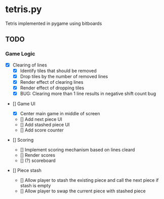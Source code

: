 # tetris.py

Tetris implemented in pygame using bitboards 


## TODO

### Game Logic
- [x] Clearing of lines
    - [x] Identify tiles that should be removed
    - [x] Drop tiles by the number of removed lines
    - [x] Render effect of clearing lines
    - [x] Render effect of dropping tiles
    - [x] BUG: Clearing more than 1 line results in negative shift count bug

- [] Game UI
    - [x] Center main game in middle of screen
    - [] Add next piece UI
    - [] Add stashed piece UI
    - [] Add score counter

- [] Scoring
    - [] Implement scoring mechanism based on lines cleard
    - [] Render scores
    - [] (?) scoreboard

- [] Piece stash
    - [] Allow player to stash the existing piece and call the next piece if stash is empty
    - [] Allow player to swap the current piece with stashed piece
